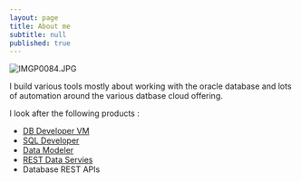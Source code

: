 ```yaml
---
layout: page
title: About me
subtitle: null
published: true
---
```

![IMGP0084.JPG]({{site.baseurl}}/img/IMGP0084.JPG)


I build various tools mostly about working with the oracle database and lots of automation around the various datbase cloud offering.



I look after the following products :
 - [DB Developer VM]( http://www.oracle.com/technetwork/database/enterprise-edition/databaseappdev-vm-161299.html)
 - [SQL Developer](oracle.com/sqldeveloper)
 - [Data Modeler](http://www.oracle.com/technetwork/developer-tools/datamodeler/overview/index.html)
 - [REST Data Servies](oracle.com/rest) 
 - Database REST APIs

 

